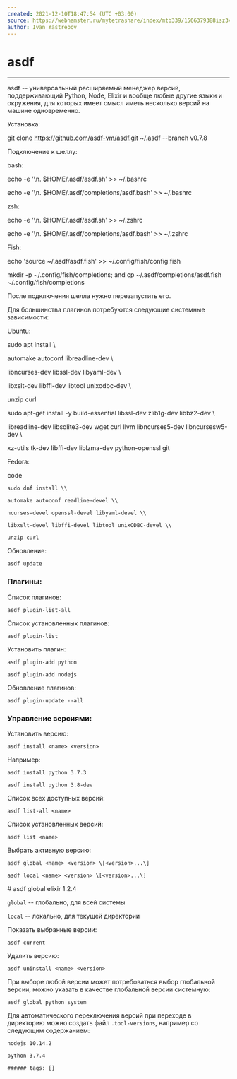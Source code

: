 ```yaml
---
created: 2021-12-10T18:47:54 (UTC +03:00)
source: https://webhamster.ru/mytetrashare/index/mtb339/1566379388isz3v03625
author: Ivan Yastrebov
---
```

asdf
===
---

asdf -- универсальный расширяемый менеджер версий, поддерживающий Python, Node, Elixir и вообще любые другие языки и окружения, для которых имеет смысл иметь несколько версий на машине одновременно.

Установка:

git clone https://github.com/asdf-vm/asdf.git ~/.asdf --branch v0.7.8  

Подключение к шеллу:

bash:

echo -e '\\n. $HOME/.asdf/asdf.sh' >> ~/.bashrc

echo -e '\\n. $HOME/.asdf/completions/asdf.bash' >> ~/.bashrc

zsh:

echo -e '\\n. $HOME/.asdf/asdf.sh' >> ~/.zshrc

echo -e '\\n. $HOME/.asdf/completions/asdf.bash' >> ~/.zshrc

Fish:

echo 'source ~/.asdf/asdf.fish' >> ~/.config/fish/config.fish

mkdir -p ~/.config/fish/completions; and cp ~/.asdf/completions/asdf.fish ~/.config/fish/completions

После подключения шелла нужно перезапустить его.

Для большинства плагинов потребуются следующие системные зависимости:

Ubuntu:

sudo apt install \\

automake autoconf libreadline-dev \\

libncurses-dev libssl-dev libyaml-dev \\

libxslt-dev libffi-dev libtool unixodbc-dev \\

unzip curl

sudo apt-get install -y build-essential libssl-dev zlib1g-dev libbz2-dev \\

libreadline-dev libsqlite3-dev wget curl llvm libncurses5-dev libncursesw5-dev \\

xz-utils tk-dev libffi-dev liblzma-dev python-openssl git

Fedora:

code

```shell
sudo dnf install \\

automake autoconf readline-devel \\

ncurses-devel openssl-devel libyaml-devel \\

libxslt-devel libffi-devel libtool unixODBC-devel \\
```

```shell
unzip curl
```

Обновление:

```shell
asdf update
```

### Плагины:

Список плагинов:

```shell
asdf plugin-list-all
```

Список установленных плагинов:

```shell
asdf plugin-list
```

Установить плагин:

```shell
asdf plugin-add python
```

```shell
asdf plugin-add nodejs
```

Обновление плагинов:

```shell
asdf plugin-update --all
```

### Управление версиями:

Установить версию:

```shell
asdf install <name> <version>
```

Например:

```shell
asdf install python 3.7.3
```

```shell
asdf install python 3.8-dev
```

Список всех доступных версий:

```shell
asdf list-all <name>
```

Список установленных версий:

```shell
asdf list <name>
```

Выбрать активную версию:

```shell
asdf global <name> <version> \[<version>...\]
```

```shell
asdf local <name> <version> \[<version>...\]
```

\# asdf global elixir 1.2.4

`global` -- глобально, для всей системы

`local` -- локально, для текущей директории

Показать выбранные версии:

```shell
asdf current
```

Удалить версию:

```shell
asdf uninstall <name> <version>
```

При выборе любой версии может потребоваться выбор глобальной версии, можно указать в качестве глобальной версии системную:

```shell
asdf global python system
```

Для автоматического переключения версий при переходе в директорию можно создать файл `.tool-versions`, например со следующим содержанием:

`nodejs 10.14.2`

`python 3.7.4`

`###### tags: []`